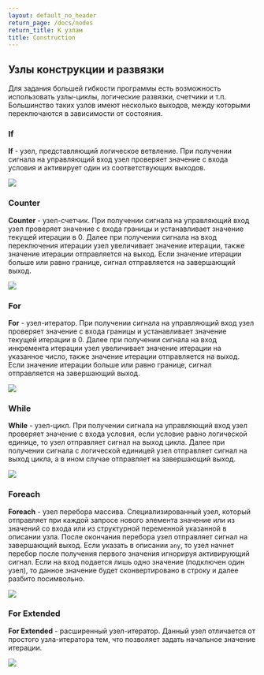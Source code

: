 ```yaml
---
layout: default_no_header
return_page: /docs/nodes
return_title: К узлам
title: Construction
---
```

## Узлы конструкции и развязки

Для задания большей гибкости программы есть возможность использовать узлы-циклы, логические развязки, счетчики и т.п.
Большинство таких узлов имеют несколько выходов, между которыми переключаются в зависимости от состояния. 

### If

**If** - узел, представляющий логическое ветвление. При получении сигнала на управляющий вход узел проверяет значение с 
входа условия и активирует один из соответствующих выходов.  

<img class="img-small" src="{{site.baseurl}}/resources/docs/nodes/construction/01_if.png"/>

### Counter

**Counter** - узел-счетчик. При получении сигнала на управляющий вход узел проверяет значение с 
входа границы и устанавливает значение текущей итерации в 0. Далее при получении сигнала на вход переключения итерации узел
увеличивает значение итерации, также значение итерации отправляется на выход. Если значение итерации больше или равно
границе, сигнал отправляется на завершающий выход.

<img class="img-small" src="{{site.baseurl}}/resources/docs/nodes/construction/02_counter.png"/>

### For

**For** - узел-итератор. При получении сигнала на управляющий вход узел проверяет значение с 
входа границы и устанавливает значение текущей итерации в 0. Далее при получении сигнала на вход инкремента итерации узел
увеличивает значение итерации на указанное число, также значение итерации отправляется на выход. Если значение итерации 
больше или равно границе, сигнал отправляется на завершающий выход. 

<img class="img-small" src="{{site.baseurl}}/resources/docs/nodes/construction/03_for.png"/>

### While

**While** - узел-цикл. При получении сигнала на управляющий вход узел проверяет значение с 
входа условия, если условие равно логической единице, то узел отправляет сигнал на выход цикла. Далее при получении 
сигнала с логической единицей узел отправляет сигнал на выход цикла, а в ином случае отправляет на завершающий выход. 

<img class="img-small" src="{{site.baseurl}}/resources/docs/nodes/construction/04_while.png"/>

### Foreach

**Foreach** - узел перебора массива. Специализированный узел, который отправляет при каждой запросе нового элемента значение
или из значений со входа или из структурной переменной указанной в описании узла. После окончания перебора узел отправляет сигнал
на завершающий выход. Если указать в описании `any`, то узел начнет перебор после получения первого значения игнорируя
активирующий сигнал. Если на вход подается лишь одно значение (подключен один узел), то данное значение будет 
сконвертировано в строку и далее разбито посимвольно.

<img class="img-small" src="{{site.baseurl}}/resources/docs/nodes/construction/05_foreach.png"/>

### For Extended

**For Extended** - расширенный узел-итератор. Данный узел отличается от простого узла-итератора тем, что позволяет задать 
начальное значение итерации. 

<img class="img-small" src="{{site.baseurl}}/resources/docs/nodes/construction/06_for_extended.png"/>

[index]: {{site.baseurl}}/index
[tutorials]: {{site.baseurl}}/tutorials#content
[docs]: {{site.baseurl}}/docs#content
[drawio]: https://app.diagrams.net/?splash=0&libs=0&clibs=Uhttps://raw.githubusercontent.com/octo-gone/sync-execution/master/resources/base.drawio;Uhttps://raw.githubusercontent.com/octo-gone/sync-execution/master/resources/structure.drawio
[replit]: https://repl.it/github/octo-gone/sync-execution